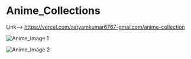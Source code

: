 # Anime_Collections

Link--> https://vercel.com/satyamkumar6767-gmailcom/anime-collection

![Anime_Image 1](https://github.com/Satyam6767/Anime_Collection/assets/97801013/327dc539-1f2e-49f6-9ff1-76af59e5dbd6)



![Anime_Image 2](https://github.com/Satyam6767/Anime_Collection/assets/97801013/ee2af8c8-e1e1-49ac-852a-e41b49303a68)
